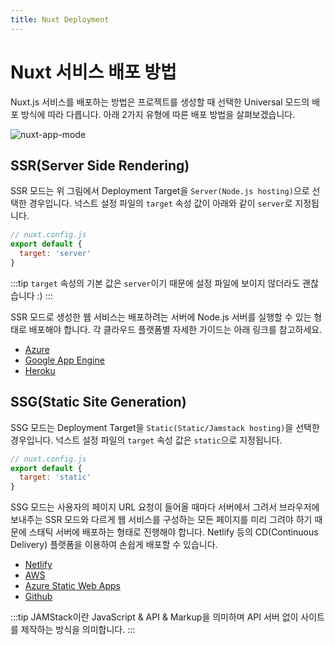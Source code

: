 ```yaml
---
title: Nuxt Deployment
---
```


# Nuxt 서비스 배포 방법

Nuxt.js 서비스를 배포하는 방법은 프로젝트를 생성할 때 선택한 Universal 모드의 배포 방식에 따라 다릅니다. 아래 2가지 유형에 따른 배포 방법을 살펴보겠습니다.

![nuxt-app-mode](./images/app-mode.png)

## SSR(Server Side Rendering)

SSR 모드는 위 그림에서 Deployment Target을 `Server(Node.js hosting)`으로 선택한 경우입니다. 넉스트 설정 파일의 `target` 속성 값이 아래와 같이 `server`로 지정됩니다.

```js
// nuxt.config.js
export default {
  target: 'server'
}
```

:::tip
`target` 속성의 기본 값은 `server`이기 때문에 설정 파일에 보이지 않더라도 괜찮습니다 :)
:::

SSR 모드로 생성한 웹 서비스는 배포하려는 서버에 Node.js 서버를 실행할 수 있는 형태로 배포해야 합니다. 각 클라우드 플랫폼별 자세한 가이드는 아래 링크를 참고하세요.

- [Azure](https://nuxtjs.org/docs/2.x/deployment/deployment-azure-portal)
- [Google App Engine](https://nuxtjs.org/docs/2.x/deployment/appengine-deployment)
- [Heroku](https://nuxtjs.org/docs/2.x/deployment/heroku-deployment)

## SSG(Static Site Generation)

SSG 모드는 Deployment Target을 `Static(Static/Jamstack hosting)`을 선택한 경우입니다. 넉스트 설정 파일의 `target` 속성 값은 `static`으로 지정됩니다.

```js
// nuxt.config.js
export default {
  target: 'static'
}
```

SSG 모드는 사용자의 페이지 URL 요청이 들어올 때마다 서버에서 그려서 브라우저에 보내주는 SSR 모드와 다르게 웹 서비스를 구성하는 모든 페이지를 미리 그려야 하기 때문에 스태틱 서버에 배포하는 형태로 진행해야 합니다. Netlify 등의 CD(Continuous Delivery) 플랫폼을 이용하여 손쉽게 배포할 수 있습니다.

- [Netlify](https://nuxtjs.org/docs/2.x/deployment/netlify-deployment)
- [AWS](https://nuxtjs.org/docs/2.x/deployment/deployment-amazon-web-services)
- [Azure Static Web Apps](https://nuxtjs.org/docs/2.x/deployment/deployment-azure-static-web-apps)
- [Github](https://nuxtjs.org/docs/2.x/deployment/github-pages)

:::tip
JAMStack이란 JavaScript & API & Markup을 의미하며 API 서버 없이 사이트를 제작하는 방식을 의미합니다.
:::